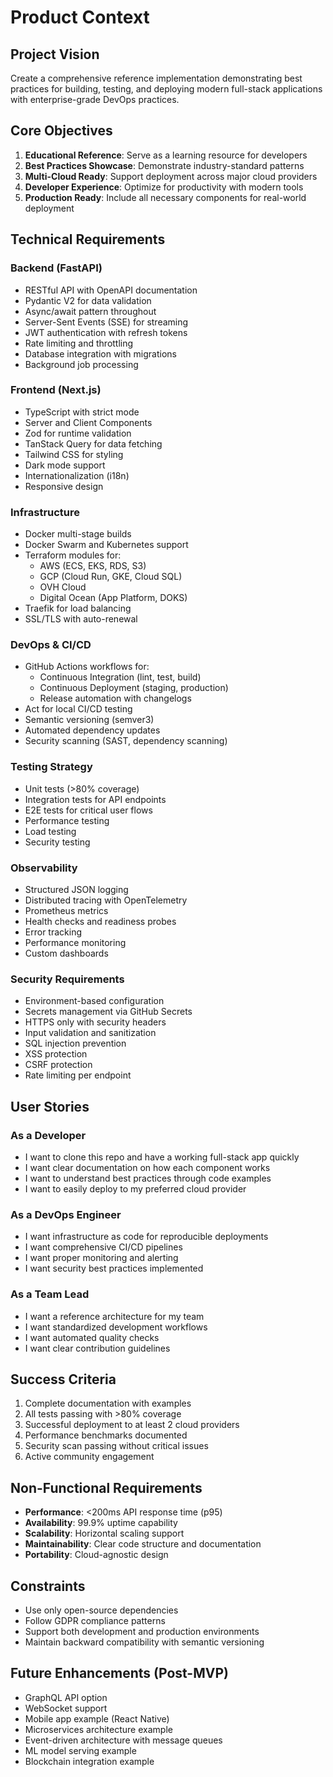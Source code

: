 # Product Context

## Project Vision
Create a comprehensive reference implementation demonstrating best practices for building, testing, and deploying modern full-stack applications with enterprise-grade DevOps practices.

## Core Objectives
1. **Educational Reference**: Serve as a learning resource for developers
2. **Best Practices Showcase**: Demonstrate industry-standard patterns
3. **Multi-Cloud Ready**: Support deployment across major cloud providers
4. **Developer Experience**: Optimize for productivity with modern tools
5. **Production Ready**: Include all necessary components for real-world deployment

## Technical Requirements

### Backend (FastAPI)
- RESTful API with OpenAPI documentation
- Pydantic V2 for data validation
- Async/await pattern throughout
- Server-Sent Events (SSE) for streaming
- JWT authentication with refresh tokens
- Rate limiting and throttling
- Database integration with migrations
- Background job processing

### Frontend (Next.js)
- TypeScript with strict mode
- Server and Client Components
- Zod for runtime validation
- TanStack Query for data fetching
- Tailwind CSS for styling
- Dark mode support
- Internationalization (i18n)
- Responsive design

### Infrastructure
- Docker multi-stage builds
- Docker Swarm and Kubernetes support
- Terraform modules for:
  - AWS (ECS, EKS, RDS, S3)
  - GCP (Cloud Run, GKE, Cloud SQL)
  - OVH Cloud
  - Digital Ocean (App Platform, DOKS)
- Traefik for load balancing
- SSL/TLS with auto-renewal

### DevOps & CI/CD
- GitHub Actions workflows for:
  - Continuous Integration (lint, test, build)
  - Continuous Deployment (staging, production)
  - Release automation with changelogs
- Act for local CI/CD testing
- Semantic versioning (semver3)
- Automated dependency updates
- Security scanning (SAST, dependency scanning)

### Testing Strategy
- Unit tests (>80% coverage)
- Integration tests for API endpoints
- E2E tests for critical user flows
- Performance testing
- Load testing
- Security testing

### Observability
- Structured JSON logging
- Distributed tracing with OpenTelemetry
- Prometheus metrics
- Health checks and readiness probes
- Error tracking
- Performance monitoring
- Custom dashboards

### Security Requirements
- Environment-based configuration
- Secrets management via GitHub Secrets
- HTTPS only with security headers
- Input validation and sanitization
- SQL injection prevention
- XSS protection
- CSRF protection
- Rate limiting per endpoint

## User Stories

### As a Developer
- I want to clone this repo and have a working full-stack app quickly
- I want clear documentation on how each component works
- I want to understand best practices through code examples
- I want to easily deploy to my preferred cloud provider

### As a DevOps Engineer
- I want infrastructure as code for reproducible deployments
- I want comprehensive CI/CD pipelines
- I want proper monitoring and alerting
- I want security best practices implemented

### As a Team Lead
- I want a reference architecture for my team
- I want standardized development workflows
- I want automated quality checks
- I want clear contribution guidelines

## Success Criteria
1. Complete documentation with examples
2. All tests passing with >80% coverage
3. Successful deployment to at least 2 cloud providers
4. Performance benchmarks documented
5. Security scan passing without critical issues
6. Active community engagement

## Non-Functional Requirements
- **Performance**: <200ms API response time (p95)
- **Availability**: 99.9% uptime capability
- **Scalability**: Horizontal scaling support
- **Maintainability**: Clear code structure and documentation
- **Portability**: Cloud-agnostic design

## Constraints
- Use only open-source dependencies
- Follow GDPR compliance patterns
- Support both development and production environments
- Maintain backward compatibility with semantic versioning

## Future Enhancements (Post-MVP)
- GraphQL API option
- WebSocket support
- Mobile app example (React Native)
- Microservices architecture example
- Event-driven architecture with message queues
- ML model serving example
- Blockchain integration example